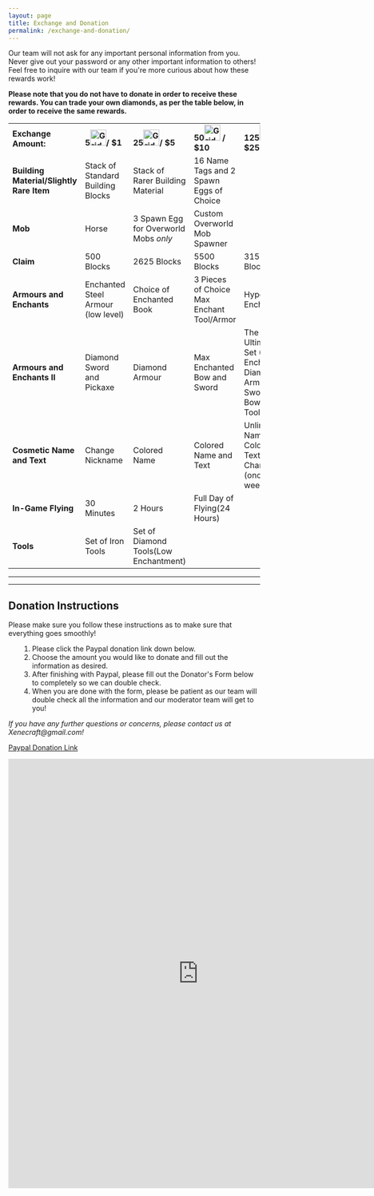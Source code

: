 ```yaml
---
layout: page
title: Exchange and Donation
permalink: /exchange-and-donation/
---
```


Our team will not ask for any important personal information from you. Never give out your password or any other important information to others! Feel free to inquire with our team if you're more curious about how these rewards work!

<strong>Please note that you do not have to donate in order to receive these rewards. You can trade your own diamonds, as per the table below, in order to receive the same rewards.</strong>

<table class="table table-responsive">
<tr id="row1">
<td><strong>Exchange Amount:</strong></td>
<td><strong>5<img src="https://xenecraft.files.wordpress.com/2015/07/grid_diamond.png" alt="Grid_Diamond" width="32" height="32" />/ $1</strong></td>
<td><strong>25<img src="https://xenecraft.files.wordpress.com/2015/07/grid_diamond.png" alt="Grid_Diamond" width="32" height="32" />/ $5</strong></td>
<td><strong>50<img src="https://xenecraft.files.wordpress.com/2015/07/grid_diamond.png" alt="Grid_Diamond" width="32" height="32" /> / $10</strong></td>
<td><strong>125<img src="https://xenecraft.files.wordpress.com/2015/07/grid_diamond.png" alt="Grid_Diamond" width="32" height="32" /> / $25</strong></td>
</tr>
<tr id="row2">
<td><strong>Building Material/Slightly Rare Item</strong></td>
<td>Stack of Standard Building Blocks</td>
<td>Stack of Rarer Building Material</td>
<td>16 Name Tags and 2 Spawn Eggs of Choice</td>
<td></td>
</tr>
<tr id="row3">
<td><strong>Mob</strong></td>
<td>Horse</td>
<td>3 Spawn Egg for Overworld Mobs <em>only</em></td>
<td>Custom Overworld Mob Spawner</td>
<td></td>
</tr>
<tr id="row4">
<td><strong>Claim</strong></td>
<td>500 Blocks</td>
<td>2625 Blocks</td>
<td>5500 Blocks</td>
<td>31500 Blocks</td>
</tr>
<tr id="row5">
<td><strong>Armours and Enchants</strong></td>
<td>Enchanted Steel Armour (low level)</td>
<td>Choice of Enchanted Book</td>
<td>3 Pieces of Choice Max Enchant Tool/Armor</td>
<td>Hyper Enchant</td>
</tr>
<tr id="row5.2">
<td><strong>Armours and Enchants II</strong></td>
<td>Diamond Sword and Pickaxe</td>
<td>Diamond Armour</td>
<td>Max Enchanted Bow and Sword</td>
<td>The Ultimate Set (Max Enchanted Diamond Armour, Sword, Bow and Tools)</td>
</tr>
<tr id="row6">
<td><strong>Cosmetic Name and Text</strong></td>
<td>Change Nickname</td>
<td>Colored Name</td>
<td>Colored Name and Text</td>
<td>Unlimited Name, Color, and Text Change (once a week)</td>
</tr>
<tr id="row7">
<td><strong>In-Game Flying</strong></td>
<td>30 Minutes</td>
<td>2 Hours</td>
<td>Full Day of Flying(24 Hours)</td>
<td></td>
</tr>
<tr id="row8">
<td><strong>Tools</strong></td>
<td>Set of Iron Tools</td>
<td>Set of Diamond Tools(Low Enchantment)</td>
<td></td>
<td></td>
</tr>
</table>

<hr>
<hr>
<h2>Donation Instructions</h2>
Please make sure you follow these instructions as to make sure that everything goes smoothly!
<ol>
<ol>
	<li>Please click the Paypal donation link down below.</li>
	<li>Choose the amount you would like to donate and fill out the information as desired.</li>
	<li>After finishing with Paypal, please fill out the Donator's Form below to completely so we can double check.</li>
	<li>When you are done with the form, please be patient as our team will double check all the information and our moderator team will get to you!</li>
</ol>
</ol>
<em>If you have any further questions or concerns, please contact us at Xenecraft@gmail.com!</em>

<a href="https://www.paypal.com/cgi-bin/webscr?cmd=_s-xclick&amp;hosted_button_id=W5TDJXTPXNMUG" target="_blank">Paypal Donation Link</a>

<iframe src="https://docs.google.com/forms/d/10Q-aOJG-_4seGnPFAE6n_LvfNI6l9qmKLYe4FodqeEg/viewform?embedded=true" width="760" height="860" frameborder="0" marginheight="0" marginwidth="0">Loading...</iframe>
